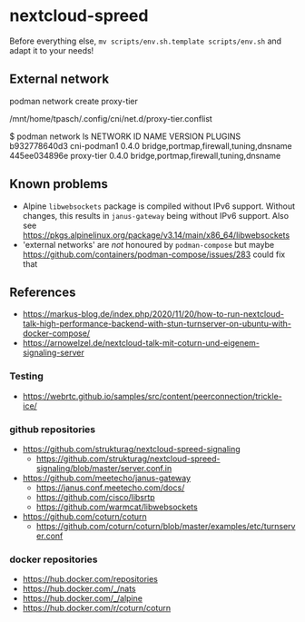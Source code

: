 # nextcloud-spreed

Before everything else, `mv scripts/env.sh.template scripts/env.sh` and adapt it to your needs!

## External network

podman network create proxy-tier

/mnt/home/tpasch/.config/cni/net.d/proxy-tier.conflist

$ podman network ls
NETWORK ID    NAME         VERSION     PLUGINS
b932778640d3  cni-podman1  0.4.0       bridge,portmap,firewall,tuning,dnsname
445ee034896e  proxy-tier   0.4.0       bridge,portmap,firewall,tuning,dnsname

## Known problems

* Alpine `libwebsockets` package is compiled without IPv6 support. Without changes,
  this results in `janus-gateway` being without IPv6 support.
  Also see https://pkgs.alpinelinux.org/package/v3.14/main/x86_64/libwebsockets
* 'external networks' are _not_ honoured by `podman-compose` but maybe 
  https://github.com/containers/podman-compose/issues/283 could fix that

## References

* https://markus-blog.de/index.php/2020/11/20/how-to-run-nextcloud-talk-high-performance-backend-with-stun-turnserver-on-ubuntu-with-docker-compose/
* https://arnowelzel.de/nextcloud-talk-mit-coturn-und-eigenem-signaling-server

### Testing

* https://webrtc.github.io/samples/src/content/peerconnection/trickle-ice/

### github repositories

* https://github.com/strukturag/nextcloud-spreed-signaling
  + https://github.com/strukturag/nextcloud-spreed-signaling/blob/master/server.conf.in
* https://github.com/meetecho/janus-gateway
  + https://janus.conf.meetecho.com/docs/
  + https://github.com/cisco/libsrtp
  + https://github.com/warmcat/libwebsockets
* https://github.com/coturn/coturn
  + https://github.com/coturn/coturn/blob/master/examples/etc/turnserver.conf

### docker repositories

* https://hub.docker.com/repositories
* https://hub.docker.com/_/nats
* https://hub.docker.com/_/alpine
* https://hub.docker.com/r/coturn/coturn


